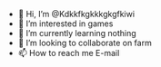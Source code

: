 - 👋 Hi, I’m @Kdkkfkgkkkgkgfkiwi
- 👀 I’m interested in games 
- 🌱 I’m currently learning nothing 
- 💞️ I’m looking to collaborate on farm 
- 📫 How to reach me E-mail

<!---
Kdkkfkgkkkgkgfkiwi/Kdkkfkgkkkgkgfkiwi is a ✨ special ✨ repository because its `README.md` (this file) appears on your GitHub profile.
You can click the Preview link to take a look at your changes.
--->

